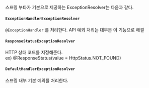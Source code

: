 스프링 부타가 기본으로 제공하는 ExceptionResolver는 다음과 같다.

#### `ExceptionHandlerExceptionResolver`

`@ExceptionHandler` 를 처리한다. API 예외 처리는 대부분 이 기능으로 해결

#### `ResponseStatusExceptionResolver`

HTTP 상태 코드를 지정해준다. <br>
ex) @ResponseStatus(value = HttpStatus.NOT_FOUND)

#### `DefaultHandlerExceptionResolver`

스프링 내부 기본 예외를 처리한다.
